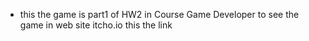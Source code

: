 * this the  game is part1 of HW2 in Course Game Developer to see the game in web site itcho.io this the link 
